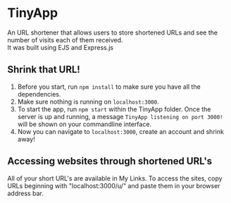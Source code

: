 # TinyApp

An URL shortener that allows users to store shortened URLs and see the number of visits each of them received.<br/>
It was built using EJS and Express.js

## Shrink that URL!

1. Before you start, run `npm install` to make sure you have all the dependencies.<br/>
2. Make sure nothing is running on `localhost:3000`.<br/>
3. To start the app, run `npm start` within the TinyApp folder. Once the server is up and running, a message `TinyApp listening on port 3000!` will be shown on your commandline interface.<br/>
4. Now you can navigate to `localhost:3000`, create an account and shrink away!<br/>

## Accessing websites through shortened URL's

All of your short URL's are available in My Links. To access the sites, copy URLs beginning with "localhost:3000/u/" and paste them in your browser address bar.
